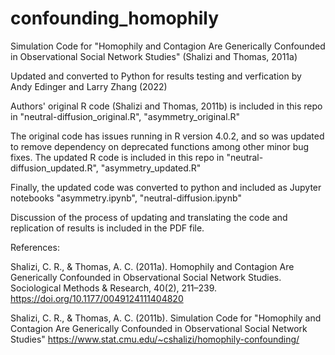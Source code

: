 ﻿# confounding_homophily
Simulation Code for "Homophily and Contagion Are Generically Confounded in Observational Social Network Studies" (Shalizi and Thomas, 2011a)

Updated and converted to Python for results testing and verfication by Andy Edinger and Larry Zhang (2022)

Authors' original R code (Shalizi and Thomas, 2011b) is included in this repo in "neutral-diffusion_original.R", "asymmetry_original.R"

The original code has issues running in R version 4.0.2, and so was updated to remove dependency on deprecated functions among other minor bug fixes. 
The updated R code is included in this repo in "neutral-diffusion_updated.R", "asymmetry_updated.R"

Finally, the updated code was converted to python and included as Jupyter notebooks "asymmetry.ipynb", "neutral-diffusion.ipynb"

Discussion of the process of updating and translating the code and replication of results is included in the PDF file.



References:

Shalizi, C. R., & Thomas, A. C. (2011a). Homophily and Contagion Are Generically Confounded in Observational Social Network Studies. Sociological Methods & Research, 40(2), 211–239. https://doi.org/10.1177/0049124111404820

Shalizi, C. R., & Thomas, A. C. (2011b). Simulation Code for "Homophily and Contagion Are Generically Confounded in Observational Social Network Studies" https://www.stat.cmu.edu/~cshalizi/homophily-confounding/

